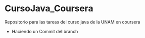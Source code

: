 # CursoJava_Coursera
Repositorio para las tareas del curso java de la UNAM en coursera


- Haciendo un Commit del branch
